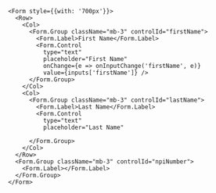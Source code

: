       <Form style={{with: '700px'}}>
        <Row>
          <Col>
            <Form.Group className="mb-3" controlId="firstName">
              <Form.Label>First Name</Form.Label>
              <Form.Control
                type="text"
                placeholder="First Name"
                onChange={e => onInputChange('firstName', e)}
                value={inputs['firstName']} />
            </Form.Group>
          </Col>
          <Col>
            <Form.Group className="mb-3" controlId="lastName">
              <Form.Label>Last Name</Form.Label>
              <Form.Control 
                type="text"
                placeholder="Last Name"
                
            </Form.Group>
          </Col>
        </Row>
        <Form.Group className="mb-3" controlId="npiNumber">
          <Form.Label></Form.Label>
        </Form.Group>
      </Form>